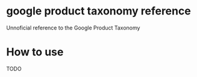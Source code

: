 # google product taxonomy reference

Unnoficial reference to the Google Product Taxonomy

# How to use

TODO
